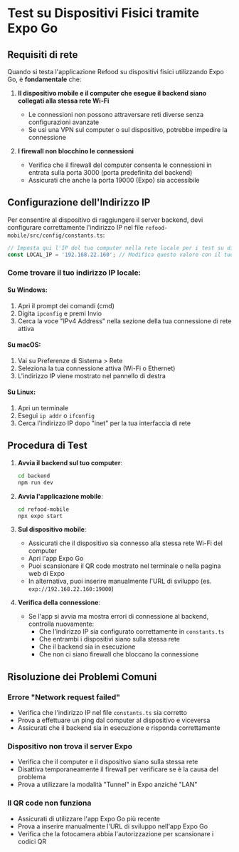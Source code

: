 # Test su Dispositivi Fisici tramite Expo Go

## Requisiti di rete

Quando si testa l'applicazione Refood su dispositivi fisici utilizzando Expo Go, è **fondamentale** che:

1. **Il dispositivo mobile e il computer che esegue il backend siano collegati alla stessa rete Wi-Fi**
   - Le connessioni non possono attraversare reti diverse senza configurazioni avanzate
   - Se usi una VPN sul computer o sul dispositivo, potrebbe impedire la connessione

2. **I firewall non blocchino le connessioni**
   - Verifica che il firewall del computer consenta le connessioni in entrata sulla porta 3000 (porta predefinita del backend)
   - Assicurati che anche la porta 19000 (Expo) sia accessibile

## Configurazione dell'Indirizzo IP

Per consentire al dispositivo di raggiungere il server backend, devi configurare correttamente l'indirizzo IP nel file `refood-mobile/src/config/constants.ts`:

```typescript
// Imposta qui l'IP del tuo computer nella rete locale per i test su dispositivi fisici
const LOCAL_IP = '192.168.22.160'; // Modifica questo valore con il tuo IP locale
```

### Come trovare il tuo indirizzo IP locale:

#### Su Windows:
1. Apri il prompt dei comandi (cmd)
2. Digita `ipconfig` e premi Invio
3. Cerca la voce "IPv4 Address" nella sezione della tua connessione di rete attiva

#### Su macOS:
1. Vai su Preferenze di Sistema > Rete
2. Seleziona la tua connessione attiva (Wi-Fi o Ethernet)
3. L'indirizzo IP viene mostrato nel pannello di destra

#### Su Linux:
1. Apri un terminale
2. Esegui `ip addr` o `ifconfig`
3. Cerca l'indirizzo IP dopo "inet" per la tua interfaccia di rete

## Procedura di Test

1. **Avvia il backend sul tuo computer**:
   ```bash
   cd backend
   npm run dev
   ```

2. **Avvia l'applicazione mobile**:
   ```bash
   cd refood-mobile
   npx expo start
   ```

3. **Sul dispositivo mobile**:
   - Assicurati che il dispositivo sia connesso alla stessa rete Wi-Fi del computer
   - Apri l'app Expo Go
   - Puoi scansionare il QR code mostrato nel terminale o nella pagina web di Expo
   - In alternativa, puoi inserire manualmente l'URL di sviluppo (es. `exp://192.168.22.160:19000`)

4. **Verifica della connessione**:
   - Se l'app si avvia ma mostra errori di connessione al backend, controlla nuovamente:
     - Che l'indirizzo IP sia configurato correttamente in `constants.ts`
     - Che entrambi i dispositivi siano sulla stessa rete
     - Che il backend sia in esecuzione
     - Che non ci siano firewall che bloccano la connessione

## Risoluzione dei Problemi Comuni

### Errore "Network request failed"
- Verifica che l'indirizzo IP nel file `constants.ts` sia corretto
- Prova a effettuare un ping dal computer al dispositivo e viceversa
- Assicurati che il backend sia in esecuzione e risponda correttamente

### Dispositivo non trova il server Expo
- Verifica che il computer e il dispositivo siano sulla stessa rete
- Disattiva temporaneamente il firewall per verificare se è la causa del problema
- Prova a utilizzare la modalità "Tunnel" in Expo anziché "LAN"

### Il QR code non funziona
- Assicurati di utilizzare l'app Expo Go più recente
- Prova a inserire manualmente l'URL di sviluppo nell'app Expo Go
- Verifica che la fotocamera abbia l'autorizzazione per scansionare i codici QR 